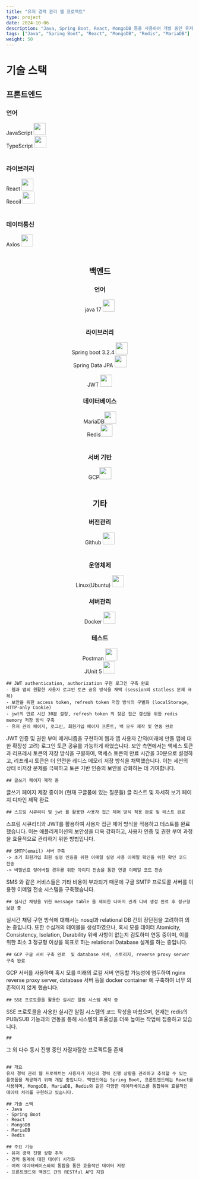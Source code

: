 ```yaml
---
title: "유저 경력 관리 웹 프로젝트"
type: project
date: 2024-10-06
description: "Java, Spring Boot, React, MongoDB 등을 사용하여 개발 중인 유저 경력 관리 웹 프로젝트입니다."
tags: ["Java", "Spring Boot", "React", "MongoDB", "Redis", "MariaDB"]
weight: 50
---
```


<div>
    <h1>기술 스택</h1>
    <h2>프론트엔드</h2>
    <h3>언어</h3>
    JavaScript <img src="https://image.wanted.co.kr/optimize?src=https://static.codenary.co.kr/framework_logo/javascript.png&w=720&q=90" width = '32px' height='32px'><br>
    TypeScript <img src="https://image.wanted.co.kr/optimize?src=https://static.codenary.co.kr/framework_logo/typescript.png&w=720&q=90" width="32px" height = "32px"><br><br>
    <h3>라이브러리</h3>
    React <img src="https://image.wanted.co.kr/optimize?src=https://static.codenary.co.kr/framework_logo/reactjs.png&w=720&q=90" width = '32px' height='32px'><br>
    Recoil <img src="https://image.wanted.co.kr/optimize?src=https://static.codenary.co.kr/framework_logo/recoil.png&w=720&q=90" width = '32px' height='32px'><br><br>
    <h3>데이터통신</h3>
    Axios <img src="https://blog.kakaocdn.net/dn/yx608/btqF3Gtw2U6/942Qv3pHCRUhfj2RF66Hxk/img.png" width = '32px' height='32px'><br><br>
</div>

<center>
    <h2>백엔드</h2>
    <h3>언어</h3>
    java 17 <img src="https://logowik.com/content/uploads/images/731_java.jpg" width='32px' height='32px'> <br><br>
    <h3>라이브러리</h3>
    Spring boot 3.2.4 <img src="https://image.wanted.co.kr/optimize?src=https://static.codenary.co.kr/framework_logo/spring.png&w=720&q=90" width = '32' height = '32'><br>
    Spring Data JPA <img src="https://blog.retrotv.dev/content/images/2022/08/spring-data-logo.png" width='32' height='32'/><br><br>
    JWT <img src="https://cdn.worldvectorlogo.com/logos/jwt-3.svg" width = '32' height = '32'/><br>
    <h3>데이터베이스</h3>
    MariaDB<img src="https://image.wanted.co.kr/optimize?src=https://static.codenary.co.kr/framework_logo/awsmariadb.png&w=150&q=90" width = '32' height = '32'/><br>
    Redis<img src="https://image.wanted.co.kr/optimize?src=https://static.codenary.co.kr/framework_logo/redis.png&w=150&q=90" width = '32' height = '32'/><br><br>
    <h3>서버 기반</h3>
    GCP<img src="https://cyclr.com/wp-content/uploads/2022/05/ext-2.png" width = '32' height = '32'/><br><br>
</center>

<center>
    <h2>기타</h2>
    <h3>버전관리</h3>
    Github <img src="https://upload.wikimedia.org/wikipedia/commons/c/c2/GitHub_Invertocat_Logo.svg" width = '32' height = '32'/><br><br>
    <h3>운영체제</h3>
    Linux(Ubuntu) <img src="https://i.namu.wiki/i/dtAcheXR2vN0JVNQ7mXFsIx_ciRBGYu-DJBnBwtJOV8r_-Y_sDTtyt67TGEFlh_pYjMm3da0qxXpUq4ehtgUcA.svg" width = '32' height = '32'/>
    <h3>서버관리</h3>
    Docker <img src="https://blog.kakaocdn.net/dn/bfqk0W/btsrDfiXt8f/Z4I2xyUAo80onGkNtxqfk0/img.webp" width = '32' height = '32'/>
    <h3>테스트</h3>
    Postman <img src="https://encrypted-tbn0.gstatic.com/images?q=tbn:ANd9GcSgPT5cgE3Wofm3b-FoCwySaAZ6iL3uYkeuOrB-WKJSTg&s" width = '32' height = '32'/><br>
    JUnit 5 <img src="https://blog.kakaocdn.net/dn/N9nlJ/btrmSxa0CyX/xRAX5RqQAABDEQzavCujN0/img.png" width = '32' height = '32'/>
</center>

```text
## JWT authentication, authorization 구현 로그인 구축 완료
- 웹과 앱의 원활한 사용자 로그인 토큰 공유 방식을 채택 (session의 statless 문제 극복)
- 보안을 위한 access token, refresh token 저장 방식의 구별화 (localStorage, HTTP-only Cookie)
- jwt의 만료 시간 30분 설정, refresh token 의 잦은 접근 갱신을 위한 redis memory 저장 방식 구축
- 유저 관리 페이지, 로그인, 회원가입 페이지 프론트, 백 모두 제작 및 연동 완료
```
JWT 인증 및 권한 부여 메커니즘을 구현하여 웹과 앱 사용자 간의(미래에 만들 앱에 대한 확장성 고려)
 로그인 토큰 공유를 가능하게 하였습니다. 보안 측면에서는 액세스 토큰과 리프레시 토큰의 저장 방식을 
 구별하여, 액세스 토큰의 만료 시간을 30분으로 설정하고, 리프레시 토큰은 더 안전한 레디스 
 메모리 저장 방식을 채택했습니다. 이는 세션의 상태 비저장 문제를 극복하고 
 토큰 기반 인증의 보안을 강화하는 데 기여합니다.
```
## 글쓰기 페이지 제작 중
```
글쓰기 페이지 제장 중이며 (현재 구글폼에 있는 질문들)
글 리스트 및 자세히 보기 페이지 디자인 제작 완료
```
## 스프링 시큐리티 및 jwt 를 활용한 사용자 접근 제어 방식 적용 완료 및 테스트 완료 
```
스프링 시큐리티와 JWT를 활용하여 사용자 접근 제어 방식을 적용하고 테스트를 완료했습니다.
이는 애플리케이션의 보안성을 더욱 강화하고, 사용자 인증 및 권한 부여 과정을 효율적으로 
관리하기 위한 방법입니다.
```
## SMTP(email) 서버 구축
-> 초기 회원가입 회원 실명 인증을 위한 이메일 실명 사용 이메일 확인을 위한 확인 코드 전송
-> 비밀번호 잊어버릴 경우를 위한 아이디 전송을 통한 연결 이메일 코드 전송
```
SMS 와 같은 서비스들은 기타 비용이 부과되기 때문에 구글 SMTP 프로토콜 서버를 이용한 
이메일 전송 시스템을 구축했습니다. 
```
## 실시간 채팅을 위한 message table 을 제외한 나머지 관계 디비 생성 완료 후 정규형 보완 중
```
실시간 채팅 구현 방식에 대해서는 nosql과 relational DB 간의 장단점을 고려하여 의논 중입니다.
또한 수십개의 테이블을 생성하였으나, 혹시 모를 데이터 Atomicity, Consistency, Isolation, 
Durability 위배 사항이 없는지 검토하며 연동 중이며, 이를 위한 최소 3 정규형 이상을 목표로
하는 relational Database 설계를 하는 중입니다.
```
## GCP 구글 서버 구축 완료  및 database 서버, 스토리지, reverse proxy server 구축 완료
```
GCP 서버를 사용하며 혹시 모를 미래의 로컬 서버 연동할 가능성에 염두하여 nginx reverse proxy
server, database 서버 등을 docker container 에 구축하여 너무 의존적이지 않게 했습니다.
```
## SSE 프로토콜을 활용한 실시간 알림 시스템 제작 중
```
 SSE 프로토콜을 사용한 실시간 알림 시스템의 코드 작성을 마쳤으며, 현재는 redis의 PUB/SUB 기능과의 연동을 통해 시스템의 효율성을 더욱 높이는 작업에 집중하고 있습니다.
```
##
```
그 외 다수 동시 진행 중인 자잘자잘한 프로젝트들 존재
```

## 개요
유저 경력 관리 웹 프로젝트는 사용자가 자신의 경력 진행 상황을 관리하고 추적할 수 있는 플랫폼을 제공하기 위해 개발 중입니다. 백엔드에는 Spring Boot, 프론트엔드에는 React를 사용하며, MongoDB, MariaDB, Redis와 같은 다양한 데이터베이스를 통합하여 효율적인 데이터 처리를 구현하고 있습니다.

## 기술 스택
- Java
- Spring Boot
- React
- MongoDB
- MariaDB
- Redis

## 주요 기능
- 유저 경력 진행 상황 추적
- 경력 통계에 대한 데이터 시각화
- 여러 데이터베이스와의 통합을 통한 효율적인 데이터 저장
- 프론트엔드와 백엔드 간의 RESTful API 지원
